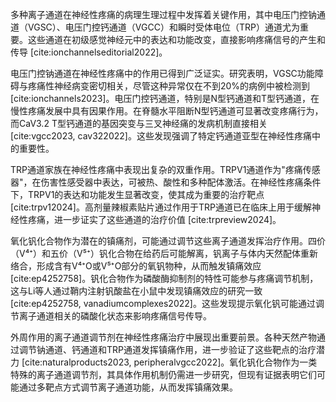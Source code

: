 多种离子通道在神经性疼痛的病理生理过程中发挥着关键作用，其中电压门控钠通道（VGSC）、电压门控钙通道（VGCC）和瞬时受体电位（TRP）通道尤为重要。这些通道在初级感觉神经元中的表达和功能改变，直接影响疼痛信号的产生和传导 [cite:ionchannelseditorial2022]。

电压门控钠通道在神经性疼痛中的作用已得到广泛证实。研究表明，VGSC功能障碍与疼痛性神经病变密切相关，尽管这种异常仅在不到20%的病例中被检测到 [cite:ionchannels2023]。电压门控钙通道，特别是N型钙通道和T型钙通道，在慢性疼痛发展中具有因果作用。在脊髓水平阻断N型钙通道可显著改变疼痛行为，而CaV3.2 T型钙通道的基因突变与三叉神经痛的发病机制直接相关 [cite:vgcc2023, cav322022]。这些发现强调了特定钙通道亚型在神经性疼痛中的重要性。

TRP通道家族在神经性疼痛中表现出复杂的双重作用。TRPV1通道作为"疼痛传感器"，在伤害性感受器中表达，可被热、酸性和多种配体激活。在神经性疼痛条件下，TRPV1的表达和功能发生显著改变，使其成为重要的治疗靶点 [cite:trpv12024]。高剂量辣椒素贴片通过作用于TRP通道已在临床上用于缓解神经性疼痛，进一步证实了这些通道的治疗价值 [cite:trpreview2024]。

氧化钒化合物作为潜在的镇痛剂，可能通过调节这些离子通道发挥治疗作用。四价（V⁴⁺）和五价（V⁵⁺）钒化合物在给药后可能解离，钒离子与体内天然配体重新络合，形成含有V⁴⁺O或V⁵⁺O部分的氧钒物种，从而触发镇痛效应 [cite:ep4252758]。钒化合物作为磷酸酶抑制剂的特性可能参与疼痛调节机制，这与Li等人通过鞘内注射钒酸盐在小鼠中发现镇痛效应的研究一致 [cite:ep4252758, vanadiumcomplexes2022]。这些发现提示氧化钒可能通过调节离子通道相关的磷酸化状态来影响疼痛信号传导。

外周作用的离子通道调节剂在神经性疼痛治疗中展现出重要前景。各种天然产物通过调节钠通道、钙通道和TRP通道发挥镇痛作用，进一步验证了这些靶点的治疗潜力 [cite:naturalproducts2023, peripheralvgcc2022]。氧化钒化合物作为一类特殊的离子通道调节剂，其具体作用机制仍需进一步研究，但现有证据表明它们可能通过多靶点方式调节离子通道功能，从而发挥镇痛效果。